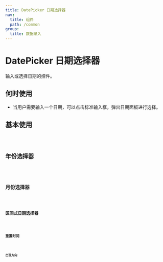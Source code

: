```yaml
---
title: DatePicker 日期选择器
nav:
  title: 组件
  path: /common
group:
  title: 数据录入
---
```


# DatePicker 日期选择器

输入或选择日期的控件。

## 何时使用

- 当用户需要输入一个日期，可以点击标准输入框，弹出日期面板进行选择。

## 基本使用

<code src="./demos/index1.tsx" />

## 年份选择器

<code src="./demos/index2.tsx" />

## 月份选择器

<code src="./demos/index3.tsx" />

## 区间式日期选择器

<code src="./demos/index4.tsx" />

## 重置时间

<code src="./demos/index4.tsx" />

## 出现方向

<code src="./demos/index6.tsx" />

<API src="./DatePicker/index.tsx"/>
